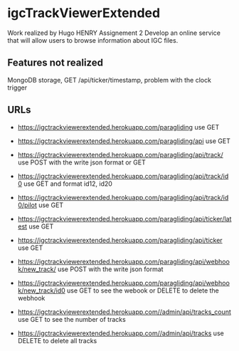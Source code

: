 # igcTrackViewerExtended

Work realized by Hugo HENRY
Assignement 2
Develop an online service that will allow users to browse information about IGC files.

## Features not realized

MongoDB storage, GET /api/ticker/timestamp, problem with the clock trigger


## URLs

- https://igctrackviewerextended.herokuapp.com/paragliding use GET

- https://igctrackviewerextended.herokuapp.com/paragliding/api use GET

- https://igctrackviewerextended.herokuapp.com/paragliding/api/track/ use POST with the write json format  or GET

- https://igctrackviewerextended.herokuapp.com/paragliding/api/track/id0 use GET and format id12, id20

- https://igctrackviewerextended.herokuapp.com/paragliding/api/track/id0/pilot use GET

- https://igctrackviewerextended.herokuapp.com/paragliding/api/ticker/latest use GET

- https://igctrackviewerextended.herokuapp.com/paragliding/api/ticker use GET

- https://igctrackviewerextended.herokuapp.com/paragliding/api/webhook/new_track/ use POST with the write json format 

- https://igctrackviewerextended.herokuapp.com/paragliding/api/webhook/new_track/id0 use GET to see the webook or DELETE to delete the webhook

- https://igctrackviewerextended.herokuapp.com//admin/api/tracks_count use GET to see the number of tracks

- https://igctrackviewerextended.herokuapp.com//admin/api/tracks use DELETE to delete all tracks


